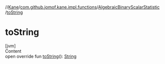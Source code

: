 //[Kane](../../index.md)/[com.github.jomof.kane.impl.functions](../index.md)/[AlgebraicBinaryScalarStatistic](index.md)/[toString](to-string.md)



# toString  
[jvm]  
Content  
open override fun [toString](to-string.md)(): [String](https://kotlinlang.org/api/latest/jvm/stdlib/kotlin/-string/index.html)  



